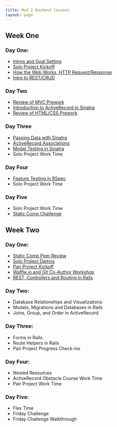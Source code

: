 ```yaml
---
title: Mod 2 Backend lessons
layout: page
---
```


## Week One

### Day One:

- [Intros and Goal Setting](/module2/lessons/intros_and_goals.html)
- [Solo Project Kickoff](/module2/lessons/week_1_solo_kickoff.html)
- [How the Web Works, HTTP Request/Response](/module2/lessons/http_request_response.html)
- [Intro to REST/CRUD](/module2/lessons/intro_rest_crud.html)

### Day Two

- [Review of MVC Prework](/module2/lessons/mvc.html)
- [Introduction to ActiveRecord in Sinatra](/module2/lessons/intro_to_activerecord_in_sinatra.html)
- [Review of HTML/CSS Prework](/module2/lessons/review_html_css.html)

### Day Three

- [Passing Data with Sinatra](/module2/lessons/passing_data_in_sinatra.html)
- [ActiveRecord Associations](/module2/lessons/activerecord_associations.html)
- [Model Testing in Sinatra](/module2/lessons/model_testing_sinatra.html)
- Solo Project Work Time

### Day Four

- [Feature Testing in RSpec](/module2/lessons/rspec_feature_testing.html)
- Solo Project Work Time

### Day Five

- Solo Project Work Time
- [Static Comp Challenge](/module2/lessons/week1_static_comp_challenge.html)

## Week Two

### Day One:

- [Static Comp Peer Review](/module2/lessons/week1_static_comp_review.html)
- [Solo Project Demos](/module2/lessons/demo_solo_project.html)
- [Pair Project Kickoff](/module2/lessons/pair_project_kickoff.html)
- [Waffle.io and Git Co-Author Workshop](/module2/lessons/waffle_and_git_coauthor.html)
- [REST, Controllers and Routing in Rails](/module2/lessons/rails_rest_controllers_routing.html)

### Day Two:

- Database Relationships and Visualizations
- Models, Migrations and Databases in Rails
- Joins, Group, and Order in ActiveRecord

### Day Three:

- Forms in Rails
- Route Helpers in Rails
- Pair Project Progress Check-ins

### Day Four:

- Nested Resources
- ActiveRecord Obstacle Course Work Time
- Pair Project Work Time

### Day Five:

- Flex Time
- Friday Challenge
- Friday Challenge Walkthrough
